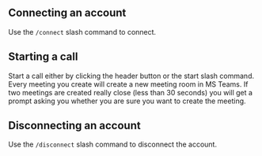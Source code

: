 ## Connecting an account

Use the ``/connect`` slash command to connect.

## Starting a call

Start a call either by clicking the header button or the start slash command. Every meeting you create will create a new meeting room in MS Teams. If two meetings are created really close (less than 30 seconds) you will get a prompt asking you whether you are sure you want to create the meeting.

## Disconnecting an account

Use the ``/disconnect`` slash command to disconnect the account.
